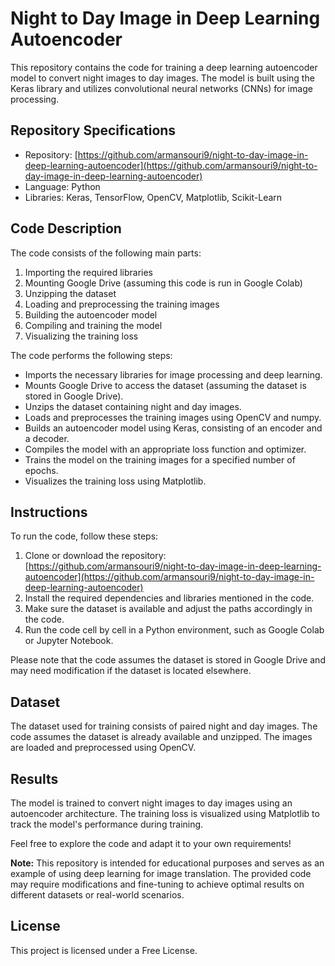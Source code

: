 # Night to Day Image in Deep Learning Autoencoder

This repository contains the code for training a deep learning autoencoder model to convert night images to day images. The model is built using the Keras library and utilizes convolutional neural networks (CNNs) for image processing.

## Repository Specifications
- Repository: [https://github.com/armansouri9/night-to-day-image-in-deep-learning-autoencoder](https://github.com/armansouri9/night-to-day-image-in-deep-learning-autoencoder)
- Language: Python
- Libraries: Keras, TensorFlow, OpenCV, Matplotlib, Scikit-Learn

## Code Description
The code consists of the following main parts:

1. Importing the required libraries
2. Mounting Google Drive (assuming this code is run in Google Colab)
3. Unzipping the dataset
4. Loading and preprocessing the training images
5. Building the autoencoder model
6. Compiling and training the model
7. Visualizing the training loss

The code performs the following steps:
- Imports the necessary libraries for image processing and deep learning.
- Mounts Google Drive to access the dataset (assuming the dataset is stored in Google Drive).
- Unzips the dataset containing night and day images.
- Loads and preprocesses the training images using OpenCV and numpy.
- Builds an autoencoder model using Keras, consisting of an encoder and a decoder.
- Compiles the model with an appropriate loss function and optimizer.
- Trains the model on the training images for a specified number of epochs.
- Visualizes the training loss using Matplotlib.

## Instructions
To run the code, follow these steps:
1. Clone or download the repository: [https://github.com/armansouri9/night-to-day-image-in-deep-learning-autoencoder](https://github.com/armansouri9/night-to-day-image-in-deep-learning-autoencoder)
2. Install the required dependencies and libraries mentioned in the code.
3. Make sure the dataset is available and adjust the paths accordingly in the code.
4. Run the code cell by cell in a Python environment, such as Google Colab or Jupyter Notebook.

Please note that the code assumes the dataset is stored in Google Drive and may need modification if the dataset is located elsewhere.

## Dataset
The dataset used for training consists of paired night and day images. The code assumes the dataset is already available and unzipped. The images are loaded and preprocessed using OpenCV.

## Results
The model is trained to convert night images to day images using an autoencoder architecture. The training loss is visualized using Matplotlib to track the model's performance during training.

Feel free to explore the code and adapt it to your own requirements!

**Note:** This repository is intended for educational purposes and serves as an example of using deep learning for image translation. The provided code may require modifications and fine-tuning to achieve optimal results on different datasets or real-world scenarios.


## License

This project is licensed under a Free License.
